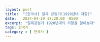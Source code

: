 ```yaml
---
layout: post
title:  "[한국사] 일제 강점기(1920년대 저항)"
date:   2024-04-29 17:20:00 -0500
excerpt: "일제강점기 1920년대의 저항을 알아보자"
tags: 한국사
category : [ 한국사 ]
---
```


